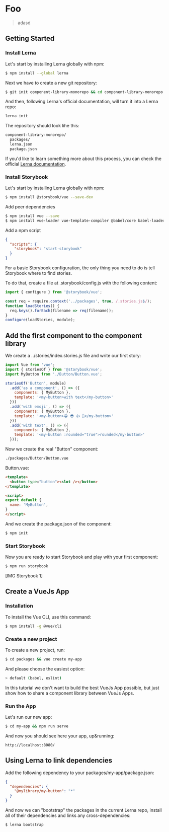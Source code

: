 # Foo
> adasd

## Getting Started

### Install Lerna
Let's start by installing Lerna globally with npm:

```bash
$ npm install --global lerna
```

Next we have to create a new git repository:

```bash
$ git init component-library-monorepo && cd component-library-monorepo 
```

And then, following Lerna's official documentation, will turn it into a Lerna repo:

```bash
lerna init
```

The repository should look lihe this:

```bash
component-library-monorepo/
  packages/
  lerna.json
  package.json
```

If you'd like to learn something more about this process, you can check the official [Lerna documentation](https://github.com/lerna/lerna#readme).

### Install Storybook
Let's start by installing Lerna globally with npm:

```bash
$ npm install @storybook/vue --save-dev
```

Add peer dependencies

```bash
$ npm install vue --save
$ npm install vue-loader vue-template-compiler @babel/core babel-loader babel-preset-vue --save-dev 
```

Add a npm script

```json
{
  "scripts": {
    "storybook": "start-storybook"
  }
}
```

For a basic Storybook configuration, the only thing you need to do is tell Storybook where to find stories.

To do that, create a file at .storybook/config.js with the following content:

```js
import { configure } from '@storybook/vue';

const req = require.context('../packages', true, /.stories.js$/);
function loadStories() {
  req.keys().forEach(filename => req(filename));
}
configure(loadStories, module);
```

## Add the first component to the component library

We create a ../stories/index.stories.js file and write our first story:

```js
import Vue from 'vue';
import { storiesOf } from '@storybook/vue';
import MyButton from './Button/Button.vue';

storiesOf('Button', module)
  .add('as a component', () => ({
    components: { MyButton },
    template: '<my-button>with text</my-button>'
  }))
  .add('with emoji', () => ({
    components: { MyButton },
    template: '<my-button>😀 😎 👍 💯</my-button>'
  }))
  .add('with text', () => ({
    components: { MyButton },
    template: '<my-button :rounded="true">rounded</my-button>'
  }));
```

Now we create the real "Button" component:

```bash
./packages/Button/Button.vue
```

Button.vue: 
```html
<template>
  <button type="button"><slot /></button>
</template>

<script>
export default {
  name: 'MyButton',
}
</script>
```

And we create the package.json of the component: 

```bash
$ npm init
```


### Start Storybook
Now you are ready to start Storybook and play with your first component:

```bash
$ npm run storybook
```

[IMG Storybook 1]

## Create a VueJs App

### Installation
To install the Vue CLI, use this command:

```bash
$ npm install -g @vue/cli
```

### Create a new project
To create a new project, run:

```bash
$ cd packages && vue create my-app
```

And please choose the easiest option:

```bash
> default (babel, eslint)
```

In this tutorial we don't want to build the best VueJs App possible, but just show how to share a component library between VueJs Apps.


### Run the App
Let's run our new app:

```bash
$ cd my-app && npm run serve
```

And now you should see here your app, up&running:

```url
http://localhost:8080/
```

## Using Lerna to link dependencies

Add the following dependency to your packages/my-app/package.json:

```json
{
  "dependencies": {
    "@mylibrary/my-button": "*"
  }
}
```

And now we can "bootstrap" the packages in the current Lerna repo, install all of their dependencies and links any cross-dependencies:

```bash
$ lerna bootstrap
```


